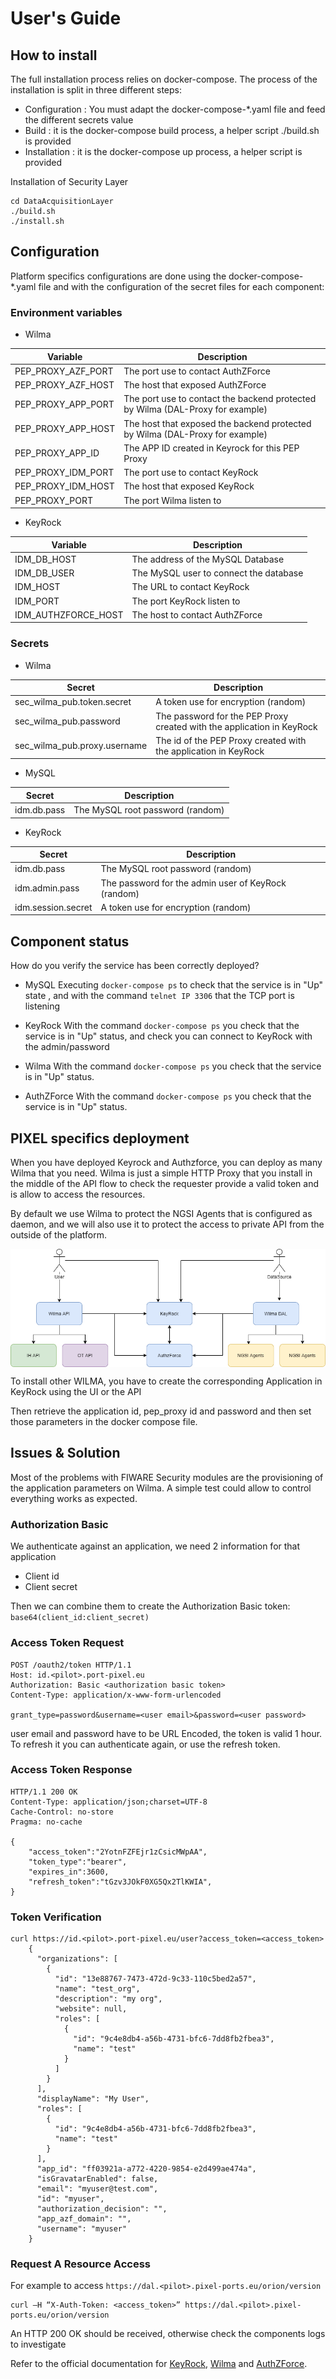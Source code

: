 # User's Guide

## How to install

The full installation process relies on docker-compose.
The process of the installation is split in three different steps:
* Configuration : You must adapt the docker-compose-*.yaml file and feed the different secrets value
* Build : it is the docker-compose build process, a helper script ./build.sh is provided
* Installation : it is the docker-compose up process, a helper script is provided

Installation of Security Layer	

```
cd DataAcquisitionLayer
./build.sh 
./install.sh
```

## Configuration
Platform specifics configurations are done using the docker-compose-*.yaml file and with the configuration of the secret files for each component:

### Environment variables

* Wilma

| Variable | Description |
| --- | --- |
| PEP_PROXY_AZF_PORT|	The port use to contact AuthZForce|
|PEP_PROXY_AZF_HOST|	The host that exposed AuthZForce|
|PEP_PROXY_APP_PORT | The port use to contact the backend protected by Wilma (DAL-Proxy for example)|
| PEP_PROXY_APP_HOST | The host that exposed the backend protected by Wilma (DAL-Proxy for example)|
|PEP_PROXY_APP_ID	|The APP ID created in Keyrock for this PEP Proxy|
|PEP_PROXY_IDM_PORT	|The port use to contact KeyRock|
|PEP_PROXY_IDM_HOST	|The host that exposed KeyRock|
|PEP_PROXY_PORT	|The port Wilma listen to|

* KeyRock

| Variable | Description |
| --- | --- |
| IDM_DB_HOST	|The address of the MySQL Database|
|IDM_DB_USER|	The MySQL user to connect the database|
|IDM_HOST|	The URL to contact KeyRock|
|IDM_PORT	|The port KeyRock listen to|
|IDM_AUTHZFORCE_HOST|	The host to contact AuthZForce|



### Secrets

* Wilma

| Secret | Description |
| --- | --- |
| sec_wilma_pub.token.secret|	A token use for encryption (random)|
|sec_wilma_pub.password|The password for the PEP Proxy created with the application in KeyRock
|sec_wilma_pub.proxy.username|The id of the PEP Proxy created with the application in KeyRock|

* MySQL

| Secret | Description |
| --- | --- |
| idm.db.pass	|The MySQL root password (random)|

* KeyRock

| Secret | Description |
| --- | --- |
| idm.db.pass	|The MySQL root password (random)|
|idm.admin.pass|The password  for the admin user of KeyRock (random)|
|idm.session.secret|A token use for encryption (random)|


## Component status

How do you verify the service has been correctly deployed?	

* MySQL
Executing ```docker-compose ps``` to check that the service is in "Up" state , and with the command ```telnet IP 3306``` that the TCP port is listening

* KeyRock
With the command ```docker-compose ps``` you check that the service is in "Up" status, and check you can connect to KeyRock with the admin/password

* Wilma
With the command ```docker-compose ps``` you check that the service is in "Up" status.

* AuthZForce
With the command ```docker-compose ps``` you check that the service is in "Up" status.

## PIXEL specifics deployment

When you have deployed Keyrock and Authzforce, you can deploy as many Wilma that you need. Wilma is just a simple HTTP Proxy that you install in the middle of the API flow to check the requester provide a valid token and is allow to access the resources.

By default we use Wilma to protect the NGSI Agents that is configured as daemon, and we will also use it to protect the access to private API from the outside of the platform.

<p align="center">
<img src="img/security_wilma.png" alt="PIXEL Security Layer architecture" align="center" />

To install other WILMA, you have to create the corresponding Application in KeyRock using the UI or the API

Then retrieve the application id, pep_proxy id and password and then set those parameters in the docker compose file.

## Issues & Solution

Most of the problems with FIWARE Security modules are the provisioning of the application parameters on Wilma. A simple test could allow to control everything works as expected.

### Authorization Basic	

We authenticate against an application, we need 2 information for that application
* Client id
* Client secret

Then we can combine them to create the Authorization Basic token:
```base64(client_id:client_secret)```

### Access Token Request
```
POST /oauth2/token HTTP/1.1
Host: id.<pilot>.port-pixel.eu
Authorization: Basic <authorization basic token>
Content-Type: application/x-www-form-urlencoded

grant_type=password&username=<user email>&password=<user password>
```

user email and password have to be URL Encoded, the token is valid 1 hour. To refresh it you can authenticate again, or use the refresh token.

### Access Token Response
```
HTTP/1.1 200 OK
Content-Type: application/json;charset=UTF-8
Cache-Control: no-store
Pragma: no-cache

{
    "access_token":"2YotnFZFEjr1zCsicMWpAA",
    "token_type":"bearer",
    "expires_in":3600,
    "refresh_token":"tGzv3JOkF0XG5Qx2TlKWIA",
}
```

### Token Verification
```
curl https://id.<pilot>.port-pixel.eu/user?access_token=<access_token>
    {
      "organizations": [
        {
          "id": "13e88767-7473-472d-9c33-110c5bed2a57",
          "name": "test_org",
          "description": "my org",
          "website": null,
          "roles": [
            {
              "id": "9c4e8db4-a56b-4731-bfc6-7dd8fb2fbea3",
              "name": "test"
            }
          ]
        }
      ],
      "displayName": "My User",
      "roles": [
        {
          "id": "9c4e8db4-a56b-4731-bfc6-7dd8fb2fbea3",
          "name": "test"
        }
      ],
      "app_id": "ff03921a-a772-4220-9854-e2d499ae474a",
      "isGravatarEnabled": false,
      "email": "myuser@test.com",
      "id": "myuser",
      "authorization_decision": "",
      "app_azf_domain": "",
      "username": "myuser"
    }
```

### Request A Resource Access
For example to access ```https://dal.<pilot>.pixel-ports.eu/orion/version```
```
curl –H “X-Auth-Token: <access_token>” https://dal.<pilot>.pixel-ports.eu/orion/version
```

An HTTP 200 OK should be received, otherwise check the components logs to investigate


Refer to the official documentation for [KeyRock](https://fiware-idm.readthedocs.io/en/latest/oauth/oauth_documentation/index.html), [Wilma](https://fiware-pep-proxy.readthedocs.io/en/latest/) and [AuthZForce](https://authzforce-ce-fiware.readthedocs.io/en/latest/).


